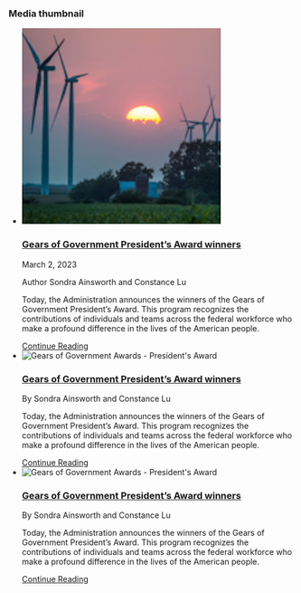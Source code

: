 <div class="grid-row grid-gap">
  <div class="tablet:grid-col-6">
    <h3 class="site-preview-heading tablet:margin-top-0">Media thumbnail</h3>
    <ul class="usa-collection">
      <li class="usa-collection__item announcement-wrapper">
        <img
        class="usa-collection__img"
        src="/assets/images/announcement_collection.png"
        alt="Iowa_wind"
        />
        <div class="usa-collection__body">
            <div class="announcement-header">
                <h3 class="usa-collection__heading">
                    <a
                    class="usa-link"
                    href="https://trumpadministration.archives.performance.gov/presidents-winners-press-release/">
                    Gears of Government President’s Award winners
                    </a>
                </h3>
                <span>March 2, 2023</span>
            </div>
          <p class="author">Author Sondra Ainsworth and Constance Lu</p>
          <p class="usa-collection__description">
            Today, the Administration announces the winners of the Gears of
            Government President’s Award. This program recognizes the contributions
            of individuals and teams across the federal workforce who make a
            profound difference in the lives of the American people.
          </p>
          <a href="" class="announcement-link">Continue Reading</a>
        </div>
      </li>
      <li class="usa-collection__item">
        <img
        class="usa-collection__img"
        src="https://trumpadministration.archives.performance.gov/img/GoG/GoG-logo.png"
        alt="Gears of Government Awards - President's Award"
        />
        <div class="usa-collection__body">
          <h3 class="usa-collection__heading">
            <a
            class="usa-link"
            href="https://trumpadministration.archives.performance.gov/presidents-winners-press-release/">
              Gears of Government President’s Award winners
            </a>
          </h3>
          <p>By Sondra Ainsworth and Constance Lu</p>
          <p class="usa-collection__description">
            Today, the Administration announces the winners of the Gears of
            Government President’s Award. This program recognizes the contributions
            of individuals and teams across the federal workforce who make a
            profound difference in the lives of the American people.
          </p>
          <a href="" class="announcement-link">Continue Reading</a>
        </div>
      </li>
      <li class="usa-collection__item">
        <img
        class="usa-collection__img"
        src="https://trumpadministration.archives.performance.gov/img/GoG/GoG-logo.png"
        alt="Gears of Government Awards - President's Award"
        />
        <div class="usa-collection__body">
          <h3 class="usa-collection__heading">
            <a
            class="usa-link"
            href="https://trumpadministration.archives.performance.gov/presidents-winners-press-release/">
              Gears of Government President’s Award winners
            </a>
          </h3>
          <p>By Sondra Ainsworth and Constance Lu</p>
          <p class="usa-collection__description">
            Today, the Administration announces the winners of the Gears of
            Government President’s Award. This program recognizes the contributions
            of individuals and teams across the federal workforce who make a
            profound difference in the lives of the American people.
          </p>
          <a href="" class="announcement-link">Continue Reading</a>
        </div>
      </li>
    </ul>
  </div>
</div>